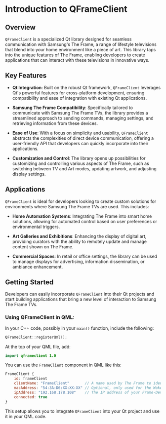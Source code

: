 # Introduction to QFrameClient

## Overview

`QFrameClient` is a specialized Qt library designed for seamless communication with Samsung's The Frame, a range of lifestyle televisions that blend into your home environment like a piece of art. This library taps into the unique features of The Frame, enabling developers to create applications that can interact with these televisions in innovative ways.

## Key Features

- **Qt Integration**: Built on the robust Qt framework, `QFrameClient` leverages Qt's powerful features for cross-platform development, ensuring compatibility and ease of integration with existing Qt applications.

- **Samsung The Frame Compatibility**: Specifically tailored to communicate with Samsung The Frame TVs, the library provides a streamlined approach to sending commands, managing settings, and retrieving information from these devices.

- **Ease of Use**: With a focus on simplicity and usability, `QFrameClient` abstracts the complexities of direct device communication, offering a user-friendly API that developers can quickly incorporate into their applications.

- **Customization and Control**: The library opens up possibilities for customizing and controlling various aspects of The Frame, such as switching between TV and Art modes, updating artwork, and adjusting display settings.

## Applications

`QFrameClient` is ideal for developers looking to create custom solutions for environments where Samsung The Frame TVs are used. This includes:

- **Home Automation Systems**: Integrating The Frame into smart home solutions, allowing for automated control based on user preferences or environmental triggers.

- **Art Galleries and Exhibitions**: Enhancing the display of digital art, providing curators with the ability to remotely update and manage content shown on The Frame.

- **Commercial Spaces**: In retail or office settings, the library can be used to manage displays for advertising, information dissemination, or ambiance enhancement.

## Getting Started

Developers can easily incorporate `QFrameClient` into their Qt projects and start building applications that bring a new level of interaction to Samsung The Frame TVs.

### Using QFrameClient in QML:

In your C++ code, possibly in your `main()` function, include the following:

```cpp
QFrameClient::registerQml();
```

At the top of your QML file, add:

```qml
import qframeclient 1.0
```

You can use the `FrameClient` component in QML like this:

```qml
FrameClient {
    id: frameClient
    clientName: "FrameClient"       // A name used by The Frame to identify clients
    macAddress: "54:3A:D6:XX:XX:XX" // Optional, only used for the Wake-On-LAN feature
    ipAddress: "192.168.178.108"    // The IP address of your Frame-Device.
    connected: true
}
```

This setup allows you to integrate `QFrameClient` into your Qt project and use it in your QML code.

